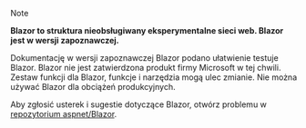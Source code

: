 > [!NOTE]
> **Blazor to struktura nieobsługiwany eksperymentalne sieci web. Blazor jest w wersji zapoznawczej.**
>
> Dokumentację w wersji zapoznawczej Blazor podano ułatwienie testuje Blazor. Blazor nie jest zatwierdzona produkt firmy Microsoft w tej chwili. Zestaw funkcji dla Blazor, funkcje i narzędzia mogą ulec zmianie. Nie można używać Blazor dla obciążeń produkcyjnych.
>
> Aby zgłosić usterek i sugestie dotyczące Blazor, otwórz problemu w [repozytorium aspnet/Blazor](https://github.com/aspnet/Blazor/issues/new).
